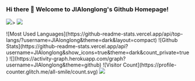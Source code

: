 ### Hi there 👋 Welcome to JIAlonglong's Github Homepage!

<!--
**JIAlonglong/JIAlonglong** is a ✨ _special_ ✨ repository because its `README.md` (this file) appears on your GitHub profile.

Here are some ideas to get you started:

- 🔭 I’m currently working on ...
- 🌱 I’m currently learning ...
- 👯 I’m looking to collaborate on ...
- 🤔 I’m looking for help with ...
- 💬 Ask me about ...
- 📫 How to reach me: ...
- 😄 Pronouns: ...
- ⚡ Fun fact: ...
-->
<p>
<img src="https://img.shields.io/static/v1?label=Program&message=Python&color=blue"/>>  
<a href="https://blog.csdn.net/weixin_63189332?type=blog"><img src="https://img.shields.io/static/v1?label=Blog&message=CSDN&color=red"/></a>
</p>
![Most Used Languages](https://github-readme-stats.vercel.app/api/top-langs/?username=JIAlonglong&theme=dark&layout=compact)
![Github Stats](https://github-readme-stats.vercel.app/api?username=JIAlonglong&show_icons=true&theme=dark&count_private=true)
![](https://activity-graph.herokuapp.com/graph?username=JIAlonglong&theme=github)
![Visitor Count](https://profile-counter.glitch.me/all-smile/count.svg)
<img src="https://visitor-badge.glitch.me/badge?page_id=https://github.com/JIAlonglong&right_color=red" /
<img src="https://readme-typing-svg.herokuapp.com/?lines=Welcome;Visitor!&font=Roboto" />



